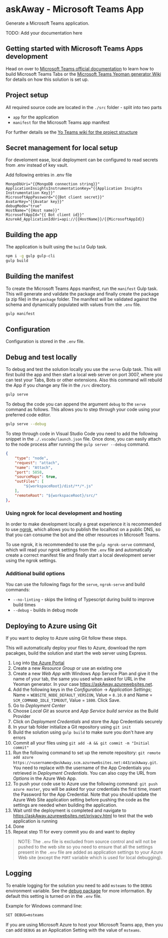# askAway - Microsoft Teams App

Generate a Microsoft Teams application.

TODO: Add your documentation here

## Getting started with Microsoft Teams Apps development

Head on over to [Microsoft Teams official documentation](https://developer.microsoft.com/en-us/microsoft-teams) to learn how to build Microsoft Teams Tabs or the [Microsoft Teams Yeoman generator Wiki](https://github.com/PnP/generator-teams/wiki) for details on how this solution is set up.

## Project setup

All required source code are located in the `./src` folder - split into two parts

- `app` for the application
- `manifest` for the Microsoft Teams app manifest

For further details se the [Yo Teams wiki for the project structure](https://github.com/PnP/generator-teams/wiki/Project-Structure)

## Secret management for local setup

For develoment ease, local deployment can be configured to read secrets from .env instead of key vault.

Add following entries in .env file

```
MongoDbUri="{{MongoDB connection string}}"
ApplicationInsightsInstrumentationKey="{{Application Insights Instrumentation Key}}"
MicrosoftAppPassword="{{Bot client secret}}"
AvatarKey="{{Avatar key}}"
debugMode="true"
HostName="{{Host name}}"
MicrosoftAppId="{{ Bot client id}}"
AzureAd_ApplicationIdUri=api://{{HostName}}/{{MicrosoftAppId}}
```

## Building the app

The application is built using the `build` Gulp task.

```bash
npm i -g gulp gulp-cli
gulp build
```

## Building the manifest

To create the Microsoft Teams Apps manifest, run the `manifest` Gulp task. This will generate and validate the package and finally create the package (a zip file) in the `package` folder. The manifest will be validated against the schema and dynamically populated with values from the `.env` file.

```bash
gulp manifest
```

## Configuration

Configuration is stored in the `.env` file.

## Debug and test locally

To debug and test the solution locally you use the `serve` Gulp task. This will first build the app and then start a local web server on port 3007, where you can test your Tabs, Bots or other extensions. Also this command will rebuild the App if you change any file in the `/src` directory.

```bash
gulp serve
```

To debug the code you can append the argument `debug` to the `serve` command as follows. This allows you to step through your code using your preferred code editor.

```bash
gulp serve --debug
```

To step through code in Visual Studio Code you need to add the following snippet in the `./.vscode/launch.json` file. Once done, you can easily attach to the node process after running the `gulp server --debug` command.

```json
{
    "type": "node",
    "request": "attach",
    "name": "Attach",
    "port": 5858,
    "sourceMaps": true,
    "outFiles": [
        "${workspaceRoot}/dist/**/*.js"
    ],
    "remoteRoot": "${workspaceRoot}/src/"
},
```

### Using ngrok for local development and hosting

In order to make development locally a great experience it is recommended to use [ngrok](https://ngrok.io), which allows you to publish the localhost on a public DNS, so that you can consume the bot and the other resources in Microsoft Teams.

To use ngrok, it is recommended to use the `gulp ngrok-serve` command, which will read your ngrok settings from the `.env` file and automatically create a correct manifest file and finally start a local development server using the ngrok settings.

### Additional build options

You can use the following flags for the `serve`, `ngrok-serve` and build commands:

- `--no-linting` - skips the linting of Typescript during build to improve build times
- `--debug` - builds in debug mode

## Deploying to Azure using Git

If you want to deploy to Azure using Git follow these steps.

This will automatically deploy your files to Azure, download the npm pacakges, build the solution and start the web server using Express.

1. Log into [the Azure Portal](https://portal.azure.com)
2. Create a new _Resource Group_ or use an existing one
3. Create a new _Web App_ with Windows App Service Plan and give it the name of your tab, the same you used when asked for URL in the Yeoman generator. In your case https://askAway.azurewebsites.net.
4. Add the following keys in the _Configuration_ -> _Application Settings_; Name = `WEBSITE_NODE_DEFAULT_VERSION`, Value = `8.10.0` and Name = `SCM_COMMAND_IDLE_TIMEOUT`, Value = `1800`. Click Save.
5. Go to _Deployment Center_
6. Choose _Local Git_ as source and _App Service build service_ as the Build Provider
7. Click on _Deployment Credentials_ and store the App Credentials securely
8. In your tab folder initialize a Git repository using `git init`
9. Build the solution using `gulp build` to make sure you don't have any errors
10. Commit all your files using `git add -A && git commit -m "Initial commit"`
11. Run the following command to set up the remote repository: `git remote add azure https://<username>@askAway.scm.azurewebsites.net:443/askAway.git`. You need to replace <username> with the username of the App Credentials you retrieved in _Deployment Credentials_. You can also copy the URL from _Options_ in the Azure Web App.
12. To push your code use to Azure use the following command: `git push azure master`, you will be asked for your credentials the first time, insert the Password for the App Credential. Note that you should update the Azure Web Site application setting before pushing the code as the settings are needed when building the application.
13. Wait until the deployment is completed and navigate to https://askAway.azurewebsites.net/privacy.html to test that the web application is running
14. Done
15. Repeat step 11 for every commit you do and want to deploy

> NOTE: The `.env` file is excluded from source control and will not be pushed to the web site so you need to ensure that all the settings present in the `.env` file are added as application settings to your Azure Web site (except the `PORT` variable which is used for local debugging).

## Logging

To enable logging for the solution you need to add `msteams` to the `DEBUG` environment variable. See the [debug package](https://www.npmjs.com/package/debug) for more information. By default this setting is turned on in the `.env` file.

Example for Windows command line:

```bash
SET DEBUG=msteams
```

If you are using Microsoft Azure to host your Microsoft Teams app, then you can add `DEBUG` as an Application Setting with the value of `msteams`.
